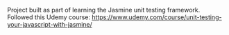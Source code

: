 Project built as part of learning the Jasmine unit testing framework.
Followed this Udemy course:
https://www.udemy.com/course/unit-testing-your-javascript-with-jasmine/